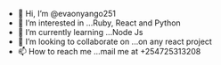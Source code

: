 - 👋 Hi, I’m @evaonyango251
- 👀 I’m interested in ...Ruby, React and Python
- 🌱 I’m currently learning ...Node Js
- 💞️ I’m looking to collaborate on ...on any react project
- 📫 How to reach me ...mail me at +254725313208

<!---
evaonyango251/evaonyango251 is a ✨ special ✨ repository because its `README.md` (this file) appears on your GitHub profile.
You can click the Preview link to take a look at your changes.
--->
